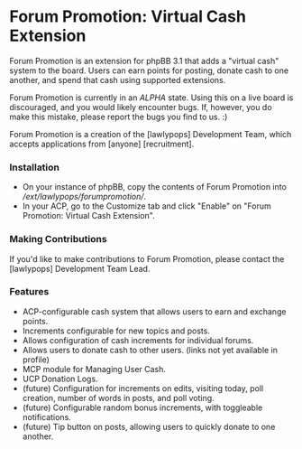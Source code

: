 # Forum Promotion: Virtual Cash Extension #

Forum Promotion is an extension for phpBB 3.1 that adds a "virtual cash" system to the board. Users can earn points for posting, donate cash to one another, and spend that cash using supported extensions.

Forum Promotion is currently in an *ALPHA* state. Using this on a live board is discouraged, and you would likely encounter bugs. If, however, you do make this mistake, please report the bugs you find to us. :) 

Forum Promotion is a creation of the [lawlypops] Development Team, which accepts applications from [anyone] [recruitment].

### Installation ###

* On your instance of phpBB, copy the contents of Forum Promotion into */ext/lawlypops/forumpromotion/*.
* In your ACP, go to the Customize tab and click "Enable" on "Forum Promotion: Virtual Cash Extension".

### Making Contributions ###

If you'd like to make contributions to Forum Promotion, please contact the [lawlypops] Development Team Lead.

### Features ###

* ACP-configurable cash system that allows users to earn and exchange points.
* Increments configurable for new topics and posts.
* Allows configuration of cash increments for individual forums.
* Allows users to donate cash to other users. (links not yet available in profile)
* MCP module for Managing User Cash.
* UCP Donation Logs.
* (future) Configuration for increments on edits, visiting today, poll creation, number of words in posts, and poll voting. 
* (future) Configurable random bonus increments, with toggleable notifications.
* (future) Tip button on posts, allowing users to quickly donate to one another.